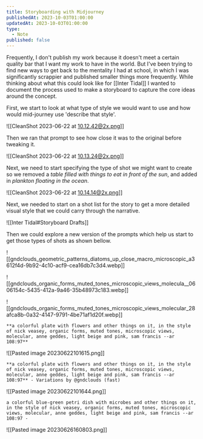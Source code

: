 ```yaml
---
title: Storyboarding with Midjourney
publishedAt: 2023-10-03T01:00:00
updatedAt: 2023-10-03T01:00:00
type:
  - Note
published: false
---
```

Frequently, I don't publish my work because it doesn't meet a certain quality bar that I want my work to have in the world. But I've been trying to find new ways to get back to the mentality I had at school, in which I was significantly scrappier and published smaller things more frequently. While thinking about what this could look like for [[Inter Tidal]] I wanted to document the process used to make a storyboard to capture the core ideas around the concept.

First, we start to look at what type of style we would want to use and how would mid-journey use 'describe that style'.

![[CleanShot 2023-06-22 at 10.12.42@2x.png]]

Then we ran that prompt to see how close it was to the original before tweaking it.

![[CleanShot 2023-06-22 at 10.13.24@2x.png]]

Next, we need to start specifying the type of shot we might want to create so we removed a *table filled with things to eat in front of the sun*, and added in *plankton floating in the ocean*.

![[CleanShot 2023-06-22 at 10.14.14@2x.png]]

Next, we needed to start on a shot list for the story to get a more detailed visual style that we could carry through the narrative.

![[Inter Tidal#Storyboard Drafts]]

Then we could explore a new version of the prompts which help us start to get those types of shots as shown bellow.

![[gndclouds_geometric_patterns_diatoms_up_close_macro_microscopic_a3612f4d-9b92-4c10-acf9-cea16db7c3d4.webp]]


![[gndclouds_organic_forms_muted_tones_microscopic_views_molecula__0606154c-5435-412a-9a46-35b48973c183.webp]]

![[gndclouds_organic_forms_muted_tones_microscopic_views_molecular_28afca8b-0a32-4147-9791-4be71af1d20f.webp]]


```
**a colorful plate with flowers and other things on it, in the style of nick veasey, organic forms, muted tones, microscopic views, molecular, anne geddes, light beige and pink, sam francis --ar 108:97**
```
![[Pasted image 20230622101615.png]]

```
**a colorful plate with flowers and other things on it, in the style of nick veasey, organic forms, muted tones, microscopic views, molecular, anne geddes, light beige and pink, sam francis --ar 108:97** - Variations by @gndclouds (fast)
```
![[Pasted image 20230622101644.png]]


```
a colorful blue-green petri dish with microbes and other things on it, in the style of nick veasey, organic forms, muted tones, microscopic views, molecular, anne geddes, light beige and pink, sam francis --ar 108:97 -
```
![[Pasted image 20230626160803.png]]
